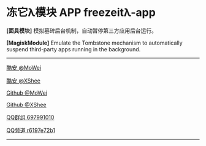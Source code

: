 # 冻它λ模块 APP freezeitλ-app

**[面具模块]** 模拟墓碑后台机制，自动暂停第三方应用后台运行。

**[MagiskModule]** Emulate the Tombstone mechanism to automatically suspend third-party apps running in the background. 

---

[酷安 @MoWei](https://www.coolapk.com/u/24268987) 

[酷安 @XShee](https://www.coolapk.com/u/20552855) 

[Github @MoWei](https://github.com/MoWei-2077) 

[Github @XShee](https://github.com/xsheeee) 

[QQ群组 697991010](https://qm.qq.com/q/iz9QJMLRVm)

[QQ频道 r6197e72b1](https://pd.qq.com/s/7f3ts8gw7)

---
